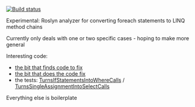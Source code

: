 [![Build status](https://ci.appveyor.com/api/projects/status/92aq5tbtbow7oibh/branch/master?svg=true)](https://ci.appveyor.com/project/nyctef/foreachtolinqanalyzer/branch/master)


Experimental: Roslyn analyzer for converting foreach statements to LINQ method chains

Currently only deals with one or two specific cases - hoping to make more general

Interesting code:
 - [the bit that finds code to fix](ForeachToLinqAnalyzer/ForeachToLinqAnalyzer/DiagnosticAnalyzer.cs)
 - [the bit that does the code fix](ForeachToLinqAnalyzer/ForeachToLinqAnalyzer/CodeFixProvider.cs)
 - the tests: [TurnsIfStatementsIntoWhereCalls](ForeachToLinqAnalyzer/ForeachToLinqAnalyzer.Test/TurnsIfStatementsIntoWhereCalls.cs) / [TurnsSingleAssignmentIntoSelectCalls](ForeachToLinqAnalyzer/ForeachToLinqAnalyzer.Test/TurnsSingleAssignmentIntoSelectCalls.cs)
 
Everything else is boilerplate
